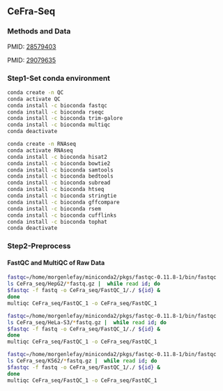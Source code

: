 ## CeFra-Seq
### Methods and Data
PMID: [28579403](https://www.ncbi.nlm.nih.gov/pubmed/28579403)

PMID: [29079635](https://www.ncbi.nlm.nih.gov/pubmed/29079635)
### Step1-Set conda environment

```bash
conda create -n QC
conda activate QC
conda install -c bioconda fastqc
conda install -c bioconda rseqc
conda install -c bioconda trim-galore
conda install -c bioconda multiqc 
conda deactivate

conda create -n RNAseq
conda activate RNAseq
conda install -c bioconda hisat2
conda install -c bioconda bowtie2
conda install -c bioconda samtools
conda install -c bioconda bedtools 
conda install -c bioconda subread 
conda install -c bioconda htseq
conda install -c bioconda stringtie
conda install -c bioconda gffcompare
conda install -c bioconda rsem
conda install -c bioconda cufflinks
conda install -c bioconda tophat
conda deactivate
```
### Step2-Preprocess

#### FastQC and MultiQC of Raw Data

```bash
fastqc=/home/morgenlefay/miniconda2/pkgs/fastqc-0.11.8-1/bin/fastqc
ls CeFra_seq/HepG2/*fastq.gz |  while read id; do 
$fastqc -f fastq -o CeFra_seq/FastQC_1/./ ${id} &
done
multiqc CeFra_seq/FastQC_1 -o CeFra_seq/FastQC_1

fastqc=/home/morgenlefay/miniconda2/pkgs/fastqc-0.11.8-1/bin/fastqc
ls CeFra_seq/HeLa-S3/*fastq.gz |  while read id; do 
$fastqc -f fastq -o CeFra_seq/FastQC_1/./ ${id} &
done
multiqc CeFra_seq/FastQC_1 -o CeFra_seq/FastQC_1

fastqc=/home/morgenlefay/miniconda2/pkgs/fastqc-0.11.8-1/bin/fastqc
ls CeFra_seq/K562/*fastq.gz |  while read id; do 
$fastqc -f fastq -o CeFra_seq/FastQC_1/./ ${id} &
done
multiqc CeFra_seq/FastQC_1 -o CeFra_seq/FastQC_1
```

